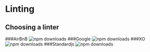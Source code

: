 # Linting

## Choosing a linter

###AirBnB
<img src="https://img.shields.io/npm/dm/eslint-config-airbnb.svg" alt="npm downloads">
###Google
<img src="https://img.shields.io/npm/dm/eslint-config-google.svg" alt="npm downloads">
###XO
<img src="https://img.shields.io/npm/dm/eslint-config-xo.svg" alt="npm downloads">
###Standardjs
<img src="https://img.shields.io/npm/dm/eslint-config-standard.svg" alt="npm downloads">
